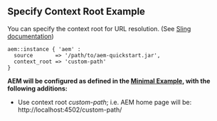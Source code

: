 
## Specify Context Root Example

You can specify the context root for URL resolution. (See [Sling documentation](https://sling.apache.org/documentation/the-sling-engine/the-sling-launchpad.html#command-line-options))

~~~ puppet
aem::instance { 'aem' :
  source       => '/path/to/aem-quickstart.jar',
  context_root => 'custom-path'
}
~~~

**AEM will be configured as defined in the [Minimal Example](/docs/aem-instance/Minimal.md), with the following additions:**

* Use context root *custom-path*; i.e. AEM home page will be: http://localhost:4502/custom-path/

